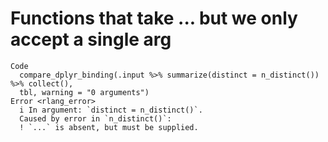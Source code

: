 # Functions that take ... but we only accept a single arg

    Code
      compare_dplyr_binding(.input %>% summarize(distinct = n_distinct()) %>% collect(),
      tbl, warning = "0 arguments")
    Error <rlang_error>
      i In argument: `distinct = n_distinct()`.
      Caused by error in `n_distinct()`:
      ! `...` is absent, but must be supplied.

